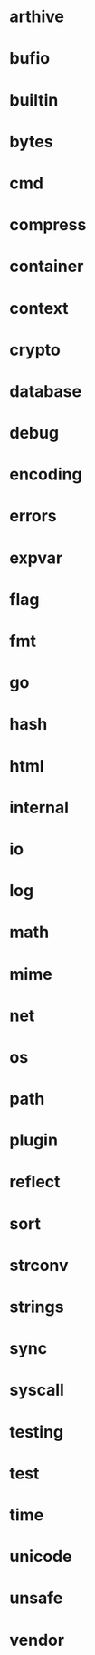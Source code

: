 # arthive
# bufio
# builtin
# bytes
# cmd
# compress
# container
# context
# crypto
# database
# debug
# encoding
# errors
# expvar
# flag
# fmt
# go
# hash
# html
# internal
# io
# log
# math
# mime
# net
# os
# path
# plugin
# reflect
# sort
# strconv
# strings
# sync
# syscall
# testing
# test
# time
# unicode
# unsafe
# vendor




